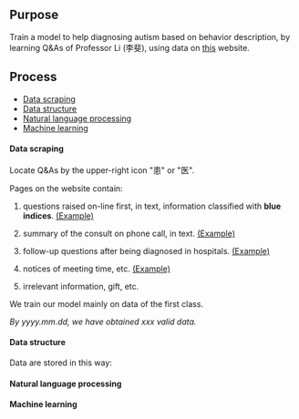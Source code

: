 ## Purpose
Train a model to help diagnosing autism based on behavior description, by learning Q&As of Professor Li (李斐), using data on [this](http://dflifei.haodf.com/) website.

## Process
- [Data scraping](#data-scraping)
- [Data structure](#data-structure)
- [Natural language processing](#natural-language-processing)
- [Machine learning](#machine-learning)

#### Data scraping
Locate Q&As by the upper-right icon "患" or "医".

Pages on the website contain:

1. questions raised on-line first, in text, information classified with **blue indices**. [(Example)](http://www.haodf.com/wenda/dflifei_g_4649622403.htm)

2. summary of the consult on phone call, in text. [(Example)](http://www.haodf.com/wenda/dflifei_g_4539164407.htm)

3. follow-up questions after being diagnosed in hospitals.  [(Example)](http://www.haodf.com/wenda/dflifei_g_4619605283.htm)

4. notices of meeting time, etc. [(Example)](http://www.haodf.com/wenda/dflifei_g_4663141326.htm)

5. irrelevant information, gift, etc.

We train our model mainly on data of the first class.

_By yyyy.mm.dd, we have obtained xxx valid data._
#### Data structure
Data are stored in this way:

#### Natural language processing

#### Machine learning